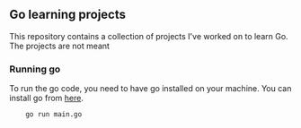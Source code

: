 ## Go learning projects
This repository contains a collection of projects I've worked on to learn Go. The projects are not meant

### Running go
To run the go code, you need to have go installed on your machine. You can install go
from [here](https://golang.org/doc/install).

```bash
    go run main.go
```
